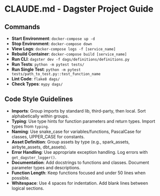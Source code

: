 # CLAUDE.md - Dagster Project Guide

## Commands
- **Start Environment**: `docker-compose up -d`
- **Stop Environment**: `docker-compose down`
- **View Logs**: `docker-compose logs -f [service_name]`
- **Rebuild Container**: `docker-compose build [service_name]`
- **Run CLI**: `dagster dev -f dags/definitions/definitions.py`
- **Run Tests**: `python -m pytest tests/`
- **Run Single Test**: `python -m pytest tests/path_to_test.py::test_function_name`
- **Lint Code**: `flake8 dags/`
- **Check Types**: `mypy dags/`

## Code Style Guidelines
- **Imports**: Group imports by standard lib, third-party, then local. Sort alphabetically within groups.
- **Typing**: Use type hints for function parameters and return types. Import types from `typing`.
- **Naming**: Use snake_case for variables/functions, PascalCase for classes, UPPER_CASE for constants.
- **Asset Definition**: Group assets by type (e.g., spark_assets, airbyte_assets, dbt_assets).
- **Error Handling**: Use appropriate exception handling. Log errors with `get_dagster_logger()`.
- **Documentation**: Add docstrings to functions and classes. Document parameter types and descriptions.
- **Function Length**: Keep functions focused and under 50 lines when possible.
- **Whitespace**: Use 4 spaces for indentation. Add blank lines between logical sections.